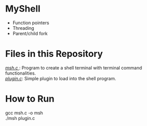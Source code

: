 # MyShell
- Function pointers<br>
- Threading<br>
- Parent/child fork<br>

# Files in this Repository
*<ins> msh.c </ins>*: Program to create a shell terminal with terminal command functionalities.<br>
*<ins>plugin.c</ins>*: Simple plugin to load into the shell program.<br>

# How to Run
gcc msh.c -o msh<br>
./msh plugin.c
